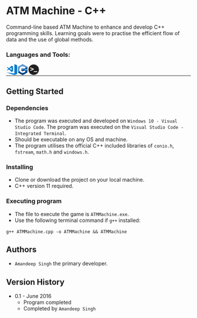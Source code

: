 # ATM Machine - C++

Command-line based ATM Machine to enhance and develop C++ programming skills. Learning goals were to practise the efficient flow of data and the use of global methods.

### Languages and Tools:

<img align="left" alt="Visual Studio Code" width="30px" src="https://raw.githubusercontent.com/github/explore/80688e429a7d4ef2fca1e82350fe8e3517d3494d/topics/visual-studio-code/visual-studio-code.png" />
<img align="left" alt="Terminal" width="30px" src="https://raw.githubusercontent.com/github/explore/80688e429a7d4ef2fca1e82350fe8e3517d3494d/topics/cpp/cpp.png" />
<img align="left" alt="Terminal" width="30px" src="https://raw.githubusercontent.com/github/explore/80688e429a7d4ef2fca1e82350fe8e3517d3494d/topics/terminal/terminal.png" />

<br/>

---

## Getting Started

### Dependencies

* The program was executed and developed on `Windows 10 - Visual Studio Code`. The program was executed on the `Visual Studio Code - Integrated Terminal`.
* Should be executable on any OS and machine.
* The program utilises the official C++ included libraries of `conio.h`, `fstream`, `math.h` and `windows.h`.

### Installing

* Clone or download the project on your local machine.
* C++ version 11 required.

### Executing program

* The file to execute the game is `ATMMachine.exe`.
* Use the following terminal command if `g++` installed:
```
g++ ATMMachine.cpp -o ATMMachine && ATMMachine
```

## Authors

* `Amandeep Singh` the primary developer.

## Version History

* 0.1 - June 2016
    * Program completed
    * Completed by `Amandeep Singh`
